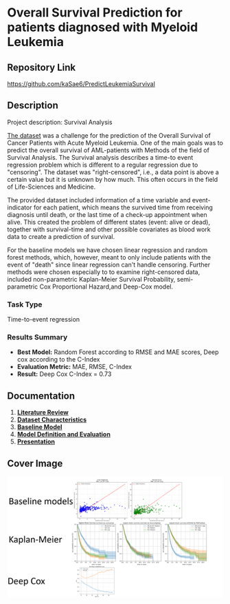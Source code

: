 # Overall Survival Prediction for patients diagnosed with Myeloid Leukemia

## Repository Link

https://github.com/kaSae6/PredictLeukemiaSurvival

## Description


Project description: Survival Analysis

[The dataset](https://challengedata.ens.fr/challenges/162) was a challenge for the prediction of the Overall Survival of Cancer Patients with Acute Myeloid Leukemia. 
One of the main goals was to predict the overall survival of AML-patients with Methods of the field of Survival Analysis. 
The Survival analysis describes a time-to event regression problem which is different to a regular regression due to "censoring". The dataset was "right-censored", i.e., a data point is above a certain value but it is unknown by how much. This often occurs in the field of Life-Sciences and Medicine.

The provided dataset included information of a time variable and event-indicator for each patient, which means the survived time from receiving diagnosis until death, or the last time of a check-up appointment when alive.  This created the problem of different states (event: alive or dead), together with survival-time and other possible covariates as blood work data to create a prediction of survival. 

For the baseline models we have chosen linear regression and random forest methods, which, however, meant to only include patients with the event of "death" since linear regression can't handle censoring.
Further methods were chosen especially to to examine right-censored data, included non-parametric Kaplan-Meier Survival Probability, semi-parametric Cox Proportional Hazard,and Deep-Cox model.




### Task Type

Time-to-event regression

### Results Summary

- **Best Model:** Random Forest according to RMSE and MAE scores, Deep cox according to the C-Index
- **Evaluation Metric:** MAE, RMSE, C-Index
- **Result:** Deep Cox C-Index = 0.73

## Documentation

1. **[Literature Review](https://github.com/kaSae6/PredictLeukemiaSurvival/blob/main/0_LiteratureReview/README.md)**
2. **[Dataset Characteristics](https://github.com/kaSae6/PredictLeukemiaSurvival/blob/main/1_DatasetCharacteristics/exploratory_data_analysis.ipynb)**
3. **[Baseline Model](https://github.com/kaSae6/PredictLeukemiaSurvival/blob/main/2_BaselineModel/baseline_model.ipynb)**
4. **[Model Definition and Evaluation](https://github.com/kaSae6/PredictLeukemiaSurvival/blob/main/3_Model/model_definition_evaluation.ipynb)**
5. **[Presentation](https://github.com/kaSae6/PredictLeukemiaSurvival/blob/main/4_Presentation/Survival_Analysis_Saegner_Muszelewski​.pdf)**

## Cover Image

![Project Cover Image](https://github.com/kaSae6/PredictLeukemiaSurvival/blob/main/CoverImage/cover_image.png)
